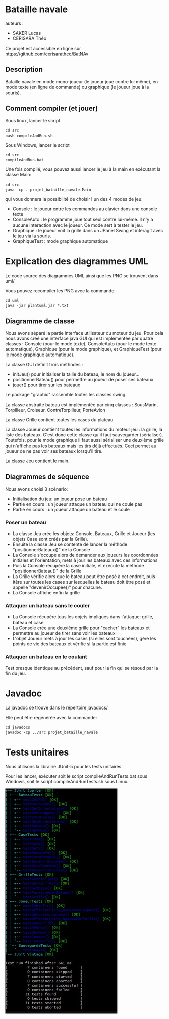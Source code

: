 # Bataille navale

auteurs :
- SAKER Lucas
- CERISARA Théo

Ce projet est accessible en ligne sur https://github.com/cerisaratheo/BatNAv

## Description

Bataille navale en mode mono-joueur (le joueur joue contre lui même), en mode texte (en ligne de commande) ou graphique (le joueur joue à la souris). 

## Comment compiler (et jouer)

Sous linux, lancer le script

    cd src
    bash compileAndRun.sh

Sous Windows, lancer le script

    cd src
    compileAndRun.bat

Une fois compilé, vous pouvez aussi lancer le jeu à la main en exécutant la classe Main:

    cd src
    java -cp . projet_bataille_navale.Main

qui vous donnera la possibilité de choisir l'un des 4 modes de jeu:

- Console : le joueur entre les commandes au clavier dans une console texte
- ConsoleAuto : le programme joue tout seul contre lui-même. Il n'y a aucune interaction avec le joueur. Ce mode sert à tester le jeu.
- Graphique : le joueur voit la grille dans un JPanel Swing et interagit avec le jeu via la souris.
- GraphiqueTest : mode graphique automatique

# Explication des diagrammes UML
Le code source des diagrammes UML ainsi que les PNG se trouvent dans uml/

Vous pouvez recompiler les PNG avec la commande:

    cd uml
    java -jar plantuml.jar *.txt

## Diagramme de classe

Nous avons séparé la partie interface utilisateur du moteur du jeu. Pour cela nous avons créé une interface java GUI qui est implémentée par quatre classes : Console (pour le mode texte), ConsoleAuto (pour le mode texte automatique), Graphique (pour le mode graphique), et GraphiqueTest (pour le mode graphique automatique).

La classe GUI définit trois méthodes : 

- initJeu() pour initialiser la taille du bateau, le nom du joueur...
- positionnerBateau() pour permettre au joueur de poser ses bateaux
- jouer() pour tirer sur les bateaux

Le package "graphic" rassemble toutes les classes swing.

La classe abstraite bateau est implémentée par cinq classes : SousMarin, Torpilleur, Croiseur, ContreTorpilleur, PorteAvion

La classe Grille contient toutes les cases du plateau

La classe Joueur contient toutes les informations du moteur jeu : la grille, la liste des bateaux. C'est donc cette classe qu'il faut sauvegarder (sérialiser). Toutefois, pour le mode graphique il faut aussi sérialiser une deuxième grille qui n'affiche pas les bateaux mais les tirs déjà effectués. Ceci permet au joueur de ne pas voir ses bateaux lorsqu'il tire. 

La classe Jeu contient le main.

## Diagrammes de séquence

Nous avons choisi 3 scénario:

- Initialisation du jeu: un joueur pose un bateau
- Partie en cours : un joueur attaque un bateau qui ne coule pas
- Partie en cours : un joueur attaque un bateau et le coule

### Poser un bateau

- La classe Jeu crée les objets: Console, Bateaux, Grille et Joueur (les objets Case sont créés par la Grille).
- Ensuite la classe Jeu se contente de lancer la méthode "positionnerBateaux()" de la Console
- La Console s'occupe alors de demander aux joueurs les coordonnées initiales et l'orientation, mets à jour les bateaux avec ces informations
- Puis la Console récupère la case initiale, et exécute la méthode "positionnerBateau()" de la Grille
- La Grille vérifie alors que le bateau peut être posé à cet endroit, puis itère sur toutes les cases sur lesquelles le bateau doit être posé et appelle "devenirOccupee()" pour chacune.
- La Console affiche enfin la grille

### Attaquer un bateau sans le couler

- La Console récupère tous les objets impliqués dans l'attaque: grille, bateau et case
- La Console crée une deuxième grille pour "cacher" les bateaux et permettre au joueur de tirer sans voir les bateaux
- L'objet Joueur mets à jour les cases (si elles sont touchées), gère les points de vie des bateaux et vérifie si la partie est finie

### Attaquer un bateau en le coulant

Test presque identique au précédent, sauf pour la fin qui se résoud par la fin du jeu.

# Javadoc

La javadoc se trouve dans le répertoire javadocs/

Elle peut être regénérée avec la commande:

    cd javadocs
    javadoc -cp ../src projet_bataille_navale

# Tests unitaires

Nous utilisons la librairie JUnit-5 pour les tests unitaires.

Pour les lancer, exécuter soit le script compileAndRunTests.bat sous Windows, soit le script compileAndRunTests.sh sous Linux.

![Le resultat des tests](resTestsUnit.jpg)

